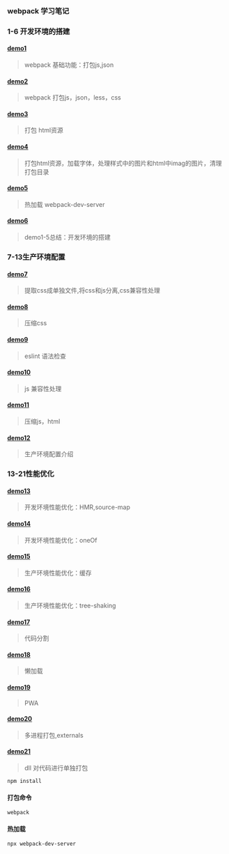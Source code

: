 ### webpack 学习笔记

### 1-6 开发环境的搭建
#### [demo1](./demo1)
> webpack 基础功能：打包js,json
#### [demo2](./demo2)
> webpack 打包js，json，less，css
#### [demo3](./demo3)
> 打包 html资源
#### [demo4](./demo4)
> 打包html资源，加载字体，处理样式中的图片和html中imag的图片，清理打包目录
#### [demo5](./demo5)
> 热加载 webpack-dev-server
#### [demo6](./demo6)
> demo1-5总结：开发环境的搭建

### 7-13生产环境配置
#### [demo7](./demo7)
> 提取css成单独文件,将css和js分离,css兼容性处理
#### [demo8](./demo8)
> 压缩css
#### [demo9](./demo9)
> eslint 语法检查
#### [demo10](./demo10)
> js 兼容性处理
#### [demo11](./demo11)
> 压缩js，html
#### [demo12](./demo12)
> 生产环境配置介绍

### 13-21性能优化
#### [demo13](./demo13)
> 开发环境性能优化：HMR,source-map
#### [demo14](./demo14)
> 开发环境性能优化：oneOf
#### [demo15](./demo15)
> 生产环境性能优化：缓存
#### [demo16](./demo16)
> 生产环境性能优化：tree-shaking
#### [demo17](./demo17)
> 代码分割
#### [demo18](./demo18)
> 懒加载
#### [demo19](./demo19)
> PWA
#### [demo20](./demo20)
> 多进程打包,externals
#### [demo21](./demo21)
> dll 对代码进行单独打包
```
npm install
```
#### 打包命令
```webpack```
#### 热加载
```npx webpack-dev-server```